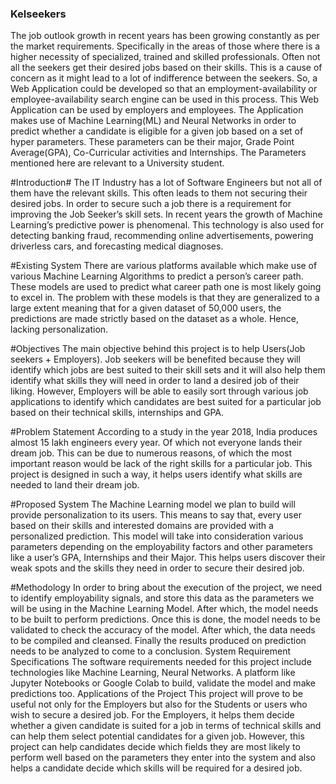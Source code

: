 ### Kelseekers
The job outlook growth in recent years has been growing constantly as per the market requirements. Specifically in the areas of those where there is a higher necessity of specialized, trained and skilled professionals. Often not all the seekers get their desired jobs based on their skills. This is a cause of concern as it might lead to a lot of indifference between the seekers. So, a Web Application could be developed so that an employment-availability or employee-availability search engine can be used in this process. This Web Application can be used by employers and employees. The Application makes use of Machine Learning(ML) and Neural Networks in order to predict whether a candidate is eligible for a given job based on a set of hyper parameters. These parameters can be their major, Grade Point Average(GPA), Co-Curricular activities and Internships. The Parameters mentioned here are relevant to a University student.

#Introduction#
The IT Industry has a lot of Software Engineers but not all of them have the relevant skills. This often leads to them not securing their desired jobs. In order to secure such a job there is a requirement for improving the Job Seeker’s skill sets. In recent years the growth of Machine Learning’s predictive power is phenomenal. This technology is also used for  detecting banking fraud, recommending online advertisements, powering driverless cars, and forecasting medical diagnoses. 

#Existing System 
There are various platforms available which make use of various Machine Learning Algorithms to predict a person’s career path. These models are used to predict what career path one is most likely going to excel in. The problem with these models is that they are generalized to a large extent meaning that for a given dataset of 50,000 users, the predictions are made strictly based on the dataset as a whole. Hence, lacking personalization.

#Objectives
The main objective behind this project is to help Users(Job seekers + Employers). Job seekers will be benefited because they will identify which jobs are best suited to their skill sets and it will also help them identify what skills they will need in order to land a desired job of their liking. However, Employers will be able to easily sort through various job applications to identify which candidates are best suited for a particular job based on their technical skills, internships and GPA.

#Problem Statement
According to a study in the year 2018, India produces almost 15 lakh engineers every year. Of which not everyone lands their dream job. This can be due to numerous reasons, of which the most important reason would be lack of the right skills for a particular job. This project is designed in such a way, it helps users identify what skills are needed to land their dream job.

#Proposed System 
The Machine Learning model we plan to build will provide personalization to its users. This means to say that, every user based on their skills and interested domains are provided with a personalized prediction. This model will take into consideration various parameters depending on the employability factors and other parameters like a user’s GPA, Internships and their Major. This helps users discover their weak spots and the skills they need in order to secure their desired job.

#Methodology
In order to bring about the execution of the project, we need to identify employability signals, and store this data as the parameters we will be using in the Machine Learning Model. After which, the model needs to be built to perform predictions. Once this is done, the model needs to be validated to check the accuracy of the model. After which, the data needs to be compiled and cleansed. Finally the results produced on prediction needs to be analyzed to come to a conclusion.
System Requirement Specifications 
The software requirements needed for this project include technologies like Machine Learning, Neural Networks. A platform like Jupyter Notebooks or Google Colab to build, validate  the model and make predictions too.
Applications of the Project
This project will prove to be useful not only for the Employers but also for the Students or users who wish to secure a desired job. For the Employers, it helps them decide whether a given candidate is suited for a job in terms of technical skills and can help them select potential candidates for a given job. However, this project can help candidates decide which fields they are most likely to perform well based on the parameters they enter into the system and also helps a candidate decide which skills will be required for a desired job.
